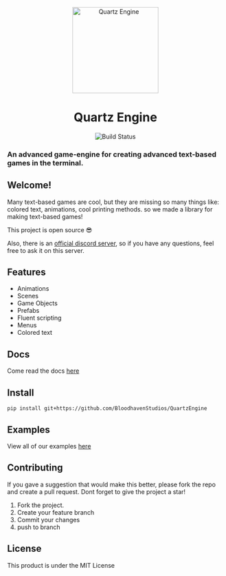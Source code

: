 <div align="center">

<img src="https://cdn.discordapp.com/attachments/973602611179712532/976310681655734303/quartzenginelogo.png" width="200" alt="Quartz Engine"/>
<h1>Quartz Engine</h1>

<div>
    <img src="https://travis-ci.com/BloodhavenStudios/QuartzEngine.svg?branch=master" alt="Build Status">
</div>

</div>



<p><h3>An advanced game-engine for creating advanced text-based games in the terminal.</h3></p>

## Welcome!
Many text-based games are cool, but they are missing so many things like: colored text, animations, cool printing methods. so we made a library for making text-based games!

This project is open source 😎

Also, there is an [official discord server](https://discord.gg/nGZ3pH5Rq3), so
if you have any questions, feel free to ask it on this server.

## Features
- Animations
- Scenes
- Game Objects
- Prefabs
- Fluent scripting
- Menus
- Colored text

## Docs
Come read the docs [here](https://bloodhavenstudios2020.gitbook.io/quartzengine-docs/)

## Install
```
pip install git+https://github.com/BloodhavenStudios/QuartzEngine
```

## Examples
View all of our examples [here](https://github.com/BloodhavenStudios/QuartzEngine/tree/main/examples)

## Contributing 
If you gave a suggestion that would make this better, please fork the repo and create a pull request. Dont forget to give the project a star!
1. Fork the project.
2. Create your feature branch
3. Commit your changes
4. push to branch


## License
This product is under the MIT License
